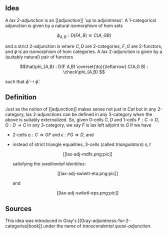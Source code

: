 ## Idea ##

A _lax 2-adjunction_ is an [[adjunction]] 'up to adjointness'.  A
1-categorical adjunction is given by a natural isomorphism of hom sets

$$\phi_{A,B} : D(F A,B) \cong C(A,G B)$$

and a strict 2-adjunction is where $C,D$ are 2-categories, $F,G$ are
2-functors, and $\phi$ is an isomorphism of hom categories.  A _lax_
2-adjunction is given by a (suitably natural) pair of functors

$$\hat\phi_{A,B} : D(F A,B) \overset{\to}{\leftarrow} C(A,G B) :
\check\phi_{A,B} $$

such that $\check\phi\dashv\hat\phi$.

## Definition ##

Just as the notion of [[adjunction]] makes sense not just in $Cat$ but
in any 2-category, lax 2-adjunctions can be defined in any 3-category
when the above is suitably externalized.  So, given 0-cells $C,D$ and
1-cells $F:C\to D$, $G:D\to C$ in any 3-category, we say $F$ is lax
left adjoint to $G$ if we have

* 2-cells $\eta:C\Rightarrow G F$ and $\epsilon:F G \Rightarrow D$, and

* instead of strict triangle equalities, 3-cells (called _triangulators_)
  $s,t$

  <center markdown="1">[[lax-adj-mdfs.png:pic]]</center>

  satisfying the _swallowtail identities_:

  <center markdown="1">[[lax-adj-swlwtl-eta.png:pic]]</center>

  and

  <center markdown="1">[[lax-adj-swlwtl-eps.png:pic]]</center>

## Sources ##

This idea was introduced in Gray's [[Gray-adjointness-for-2-categories|book]] under the name of _transcendental quasi-adjunction_.